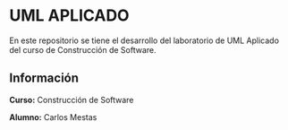# UML APLICADO
En este repositorio se tiene el desarrollo del laboratorio de UML Aplicado del curso de Construcción de Software.


## Información

**Curso:** Construcción de Software

**Alumno:** Carlos Mestas
